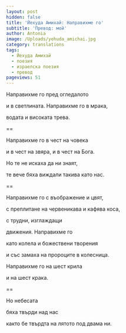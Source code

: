 ```yaml
---
layout: post
hidden: false
title: 'Йехуда Амихай: Направихме го'
subtitle: 'Превод: мой'
author: Antonia
image: /Uploads/yehuda_amichai.jpg
category: translations
tags:
  - Йехуда Амихай
  - поезия
  - израелска поезия
  - превод
pageviews: 51
---
```

Направихме го пред огледалото

и в светлината. Направихме го в мрака,

водата и високата трева.

\==

Направихме го в чест на човека

и в чест на звяра, и в чест на Бога.

Но те не искаха да ни знаят,

те вече бяха виждали такива като нас.

\==

Направихме го с въображение и цвят,

с преплитане на червеникава и кафява коса,

с трудни, изглаждащи

движения. Направихме го

като колела и божествени творения

и със замаха на пророците в колесница.

Направихме го на шест крила

и на шест крака.

\==

Но небесата

бяха твърди над нас

както бе твърдта на лятото под двама ни.
